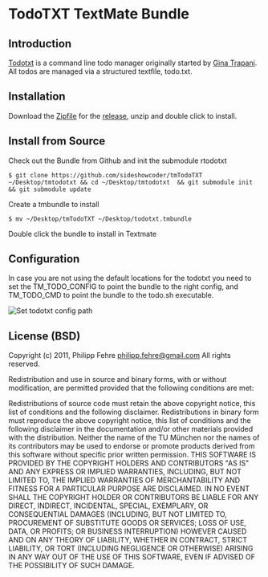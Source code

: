 TodoTXT TextMate Bundle
=======================

Introduction
------------
[Todotxt](http://todotxt.com/) is a command line todo manager originally started by [Gina Trapani](http://ginatrapani.org/). All todos are managed via a structured textfile, todo.txt.

Installation
------------
Download the [Zipfile](https://github.com/sideshowcoder/tmTodoTXT/releases/download/v1.0.0/TodoTXT.tmBundle.zip) for the [release](https://github.com/sideshowcoder/tmTodoTXT/releases), unzip and double click to install.

Install from Source
-------------------
Check out the Bundle from Github and init the submodule rtodotxt
```
$ git clone https://github.com/sideshowcoder/tmTodoTXT ~/Desktop/tmtodotxt && cd ~/Desktop/tmtodotxt  && git submodule init && git submodule update
```
Create a tmbundle to install

```
$ mv ~/Desktop/tmTodoTXT ~/Desktop/todotxt.tmbundle
```

Double click the bundle to install in Textmate

Configuration
-------------
In case you are not using the default locations for the todotxt you need to set the TM\_TODO\_CONFIG to point the bundle to the right config, and TM\_TODO\_CMD to point the bundle to the todo.sh executable.

![Set todotxt config path](https://s3.amazonaws.com/sideshowcoder/tmtodotxt_env_vars.png)


License (BSD)
-------------
Copyright (c) 2011, Philipp Fehre <philipp.fehre@gmail.com>
All rights reserved.

Redistribution and use in source and binary forms, with or without modification, are permitted provided that the following conditions are met:

Redistributions of source code must retain the above copyright notice, this list of conditions and the following disclaimer.
Redistributions in binary form must reproduce the above copyright notice, this list of conditions and the following disclaimer in the documentation and/or other materials provided with the distribution.
Neither the name of the TU München nor the names of its contributors may be used to endorse or promote products derived from this software without specific prior written permission.
THIS SOFTWARE IS PROVIDED BY THE COPYRIGHT HOLDERS AND CONTRIBUTORS "AS IS" AND ANY EXPRESS OR IMPLIED WARRANTIES, INCLUDING, BUT NOT LIMITED TO, THE IMPLIED WARRANTIES OF MERCHANTABILITY AND FITNESS FOR A PARTICULAR PURPOSE ARE DISCLAIMED. IN NO EVENT SHALL THE COPYRIGHT HOLDER OR CONTRIBUTORS BE LIABLE FOR ANY DIRECT, INDIRECT, INCIDENTAL, SPECIAL, EXEMPLARY, OR CONSEQUENTIAL DAMAGES (INCLUDING, BUT NOT LIMITED TO, PROCUREMENT OF SUBSTITUTE GOODS OR SERVICES; LOSS OF USE, DATA, OR PROFITS; OR BUSINESS INTERRUPTION) HOWEVER CAUSED AND ON ANY THEORY OF LIABILITY, WHETHER IN CONTRACT, STRICT LIABILITY, OR TORT (INCLUDING NEGLIGENCE OR OTHERWISE) ARISING IN ANY WAY OUT OF THE USE OF THIS SOFTWARE, EVEN IF ADVISED OF THE POSSIBILITY OF SUCH DAMAGE.
